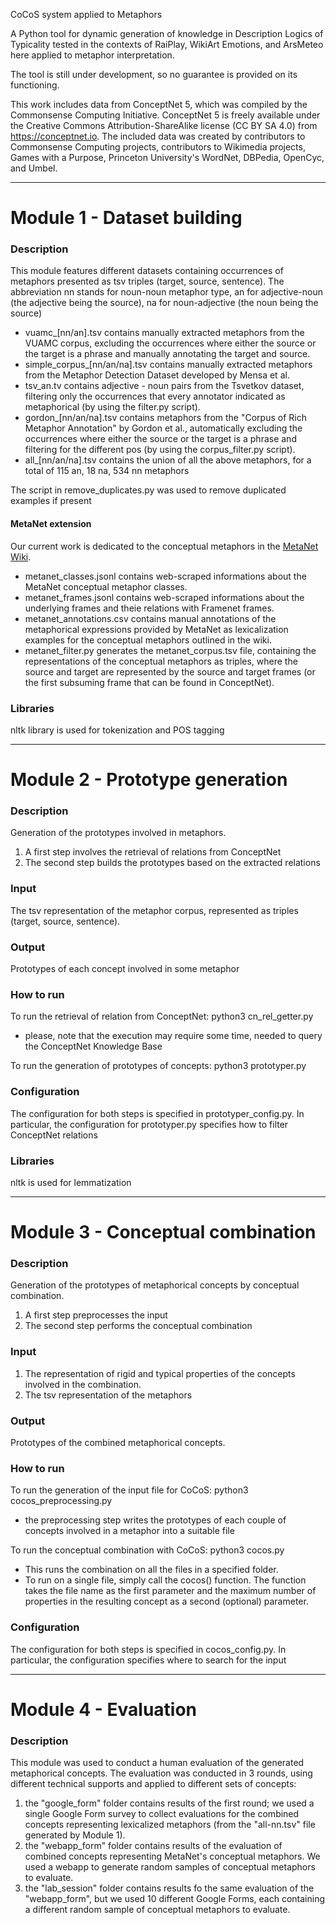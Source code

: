 CoCoS system applied to Metaphors

A Python tool for dynamic generation of knowledge in Description Logics of 
Typicality tested in the contexts of RaiPlay, WikiArt Emotions, and ArsMeteo
here applied to metaphor interpretation.

The tool is still under development, so no guarantee is provided on its functioning.

This work includes data from ConceptNet 5, which was compiled by the Commonsense Computing Initiative. ConceptNet 5 is freely available under the Creative Commons Attribution-ShareAlike license (CC BY SA 4.0) from https://conceptnet.io. The included data was created by contributors to Commonsense Computing projects, contributors to Wikimedia projects, Games with a Purpose, Princeton University's WordNet, DBPedia, OpenCyc, and Umbel.

------------------------------------------------------------------------------------------

# Module 1 - Dataset building

### Description

This module features different datasets containing occurrences of metaphors presented as tsv triples (target, source, sentence).
The abbreviation nn stands for noun-noun metaphor type, an for adjective-noun (the adjective being the source), na for noun-adjective (the noun being the source)

- vuamc_[nn/an].tsv contains manually extracted metaphors from the VUAMC corpus, excluding the occurrences where either the source or the target is a phrase and manually annotating the target and source.
- simple_corpus_[nn/an/na].tsv contains manually extracted metaphors from the Metaphor Detection Dataset developed by Mensa et al.
- tsv_an.tv contains adjective - noun pairs from the Tsvetkov dataset, filtering only the occurrences that every annotator indicated as metaphorical (by using the filter.py script).
- gordon_[nn/an/na].tsv contains metaphors from the "Corpus of Rich Metaphor Annotation" by Gordon et al., automatically excluding the occurrences where either the source or the target is a phrase and filtering for the different pos (by using the corpus_filter.py script).
- all_[nn/an/na].tsv contains the union of all the above metaphors, for a total of 115 an, 18 na, 534 nn metaphors

The script in remove_duplicates.py was used to remove duplicated examples if present

#### MetaNet extension

Our current work is dedicated to the conceptual metaphors in the [MetaNet Wiki](https://metaphor.icsi.berkeley.edu/pub/en/index.php/MetaNet_Metaphor_Wiki).
- metanet_classes.jsonl contains web-scraped informations about the MetaNet conceptual metaphor classes.
- metanet_frames.jsonl contains web-scraped informations about the underlying frames and theie relations with Framenet frames.
- metanet_annotations.csv contains manual annotations of the metaphorical expressions provided by MetaNet as lexicalization examples for the conceptual metaphors outlined in the wiki.
- metanet_filter.py generates the metanet_corpus.tsv file, containing the representations of the conceptual metaphors as triples, where the source and target are represented by the source and target frames (or the first subsuming frame that can be found in ConceptNet).

### Libraries 

nltk library is used for tokenization and POS tagging

------------------------------------------------------------------------------------------

# Module 2 - Prototype generation

### Description

Generation of the prototypes involved in metaphors.
1. A first step involves the retrieval of relations from ConceptNet
2. The second step builds the prototypes based on the extracted relations

### Input

The tsv representation of the metaphor corpus, represented as triples (target, source, sentence).

### Output

Prototypes of each concept involved in some metaphor

### How to run

To run the retrieval of relation from ConceptNet: python3 cn_rel_getter.py

- please, note that the execution may require some time, needed to query the ConceptNet Knowledge Base

To run the generation of prototypes of concepts: python3 prototyper.py

### Configuration

The configuration for both steps is specified in prototyper_config.py.
In particular, the configuration for prototyper.py specifies how to filter ConceptNet relations

### Libraries 

nltk is used for lemmatization

------------------------------------------------------------------------------------------

# Module 3 - Conceptual combination

### Description

Generation of the prototypes of metaphorical concepts by conceptual combination.
1. A first step preprocesses the input
2. The second step performs the conceptual combination

### Input

1. The representation of rigid and typical properties of the concepts involved in the combination.
2. The tsv representation of the metaphors

### Output

Prototypes of the combined metaphorical concepts.

### How to run

To run the generation of the input file for CoCoS: python3 cocos_preprocessing.py
- the preprocessing step writes the prototypes of each couple of concepts involved in a metaphor into a suitable file

To run the conceptual combination with CoCoS: python3 cocos.py
- This runs the combination on all the files in a specified folder.
- To run on a single file, simply call the cocos() function. The function takes the file name as the first parameter and the maximum number of properties in the resulting concept as a second (optional) parameter.

### Configuration

The configuration for both steps is specified in cocos_config.py.
In particular, the configuration specifies where to search for the input

------------------------------------------------------------------------------------------

# Module 4 - Evaluation


### Description

This module was used to conduct a human evaluation of the generated metaphorical concepts. The evaluation was conducted in 3 rounds, using different technical supports and applied to different sets of concepts:

1. the "google_form" folder contains results of the first round; we used a single Google Form survey to collect evaluations for the combined concepts representing lexicalized metaphors (from the "all-nn.tsv" file generated by Module 1).
2. the "webapp_form" folder contains results of the evaluation of combined concepts representing MetaNet's conceptual metaphors. We used a webapp to generate random samples of conceptual metaphors to evaluate.
3. the "lab_session" folder contains results fo the same evaluation of the "webapp_form", but we used 10 different Google Forms, each containing a different random sample of conceptual metaphors to evaluate.